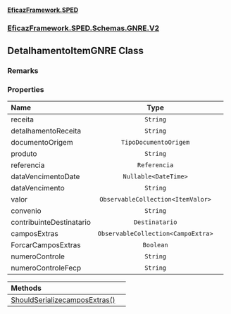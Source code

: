 #### [EficazFramework.SPED](EficazFrameworkSPED.md 'EficazFramework SPED')
### [EficazFramework.SPED.Schemas.GNRE.V2](EficazFramework.SPED.Schemas.GNRE.V2.md 'EficazFramework.SPED.Schemas.GNRE.V2')

## DetalhamentoItemGNRE Class

### Remarks
### Properties

| Name | Type | |
| :--- | :---: | :--- |
| receita | `String` |  |
| detalhamentoReceita | `String` |  |
| documentoOrigem | `TipoDocumentoOrigem` |  |
| produto | `String` |  |
| referencia | `Referencia` |  |
| dataVencimentoDate | `Nullable<DateTime>` |  |
| dataVencimento | `String` |  |
| valor | `ObservableCollection<ItemValor>` |  |
| convenio | `String` |  |
| contribuinteDestinatario | `Destinatario` |  |
| camposExtras | `ObservableCollection<CampoExtra>` |  |
| ForcarCamposExtras | `Boolean` |  |
| numeroControle | `String` |  |
| numeroControleFecp | `String` |  |

| Methods | |
| :--- | :--- |
| [ShouldSerializecamposExtras()](EficazFramework.SPED.Schemas.GNRE.V2/DetalhamentoItemGNRE/ShouldSerializecamposExtras().md 'EficazFramework.SPED.Schemas.GNRE.V2.DetalhamentoItemGNRE.ShouldSerializecamposExtras()') | |
